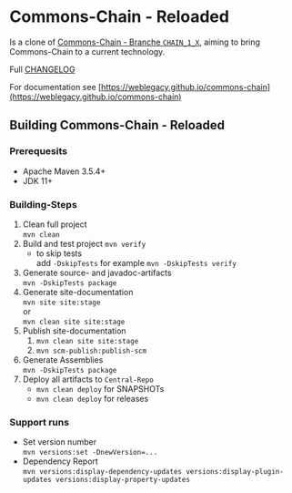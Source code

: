 # Commons-Chain - Reloaded

Is a clone of [Commons-Chain - Branche `CHAIN_1_X`](https://github.com/apache/commons-chain/tree/CHAIN_1_X), aiming to bring Commons-Chain to a current technology.

Full [CHANGELOG](CHANGELOG.md)

For documentation see [https://weblegacy.github.io/commons-chain](https://weblegacy.github.io/commons-chain)

## Building Commons-Chain - Reloaded

### Prerequesits

* Apache Maven 3.5.4\+
* JDK 11\+

### Building-Steps

1. Clean full project  
   `mvn clean`
2. Build and test project
   `mvn verify`
   * to skip tests  
     add `-DskipTests` for example `mvn -DskipTests verify`
4. Generate source- and javadoc-artifacts  
   `mvn -DskipTests package`
5. Generate site-documentation  
   `mvn site site:stage`  
   or  
   `mvn clean site site:stage`
6. Publish site-documentation  
   1. `mvn clean site site:stage`
   2. `mvn scm-publish:publish-scm`
7. Generate Assemblies  
   `mvn -DskipTests package`
8. Deploy all artifacts to `Central-Repo`  
   * `mvn clean deploy` for SNAPSHOTs
   * `mvn clean deploy` for releases

### Support runs

* Set version number  
  `mvn versions:set -DnewVersion=...`
* Dependency Report  
  `mvn versions:display-dependency-updates versions:display-plugin-updates versions:display-property-updates`
